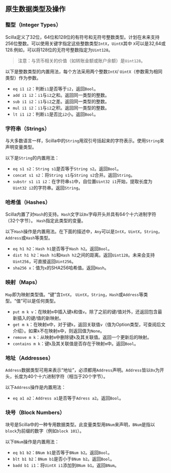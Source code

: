 ## 原生数据类型及操作

### 整型（Integer Types）

Scilla定义了32位，64位和128位的有符号和无符号整数类型。计划在未来支持256位整数。可以使用关键字指定这些整数类型`IntX`，`UintX`其中 `X`可以是32,64或128.例如，可以将128位的无符号整数指定为`Uint128`。

> 注意：与货币相关的价值（如转账金额或账户余额）是`Uint128`。

以下是整数类型的内置用法，每个方法采用两个整数`IntX`/ `UintX`（参数需为相同类型）作为参数。

- `eq i1 i2`：判断`i1`是否等于`i2`，返回`Bool`。
- `add i1 i2`：`i1`与`i2`之和。返回同一类型的整数。
- `sub i1 i2`：`i1`与`i2`之差。返回同一类型的整数。
- `mul i1 i2`：`i1`与`i2`之积。返回同一类型的整数。
- `lt i1 i2`：判断`i1`是否比`i2`小。返回`Bool`。

### 字符串（Strings）

与大多数语言一样，Scilla中的`String`用双引号括起来的字符表示。使用`String`来声明变量类型。

以下是`String`的内置用法：

- `eq s1 s2`：`String s1`是否等于`String s2`。返回`Bool`。
- `concat s1 s2`：将`String s1`与`String s2`合并。返回`String`。
- `substr s1 i1 i2`：在字符串`s1`中，自位置`Uint32 i1`开始，提取长度为`Uint32 i2`的字符串。返回`String`。

### 哈希值（Hashes）

Scilla内置了对`Hash`的支持。`Hash`文字以`0x`字母开头并具有64个十六进制字符（32个字节）。 `Hash`指定此类型的变量。

以下`Hash`操作是内置用法。在下面的描述中，`Any`可以是`IntX`，`UintX`，`String`，`Address`或`Hash`等类型。

- `eq h1 h2`：`Hash h1`是否等于`Hash h2`。返回`Bool`。
- `dist h1 h2`：`Hash h1`和`Hash h2`之间的距离。返回`Uint128`。未来会支持`Uint256`，可直接返回`Uint256`。
- `sha256 x`：值为`x`的SHA256哈希值。返回`Hash`。

### 映射（Maps）

`Map`即为映射类型值。“键”含`IntX`， `UintX`，`String`，`Hash`或`Address`等类型。“值”可以是任何类型。

- `put m k v`：在映射`m`中插入键`k`和值`v`。除了之前的键/值对外，还返回包含最新插入的键/值的新映射。
- `get m k`：在映射`m`中，对于键`k`，返回关联值`v`（值为Option类型，可查阅后文介绍）。如果`k`不在映射`m`中，则返回值为`None`。
- `remove m k`：从映射`m`中删除键`k`及其关联值。返回一个更新后的映射。
- `contains m k`：键`k`及其关联值是否存在于映射`m`中。返回`Bool`。

### 地址（Addresses）

`Address`数据类型可用来表示“地址”，必须都用`Address`声明。`Address`皆以`0x`为开头，长度为40个十六进制字符（相当于20个字节）。

以下`Address`操作是内置用法：

- `eq a1 a2`：`Address a1`是否等于`Adress a2`。返回`Bool`。

### 块号（Block Numbers）

块号是Scilla中的一种专用数据类型。此变量类型用`BNum`来声明，`BNum`是指以`block`为前缀的数字（例如`block 101`）。

以下`BNum`操作是内置用法：

- `eq b1 b2`：`BNum b1`是否等于`BNum b2`。返回`Bool`。
- `blt b1 b2`：`BNum b1`是否小于`BNum b2`。返回`Bool`。
- `badd b1 i1`：将`UintX i1`添加到`BNum b1`。返回`BNum`。

